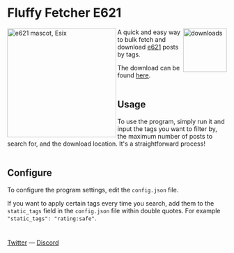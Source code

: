 # Fluffy Fetcher E621

[<img src="https://img.shields.io/github/downloads/DSTitan/Fluffy-Fetcher-E621/total?color=blueviolet&label=Downloads" width="100" align="right" alt="downloads">](https://github.com/DSTitan/Fluffy-Fetcher-E621/releases)

<img src="https://media.discordapp.net/attachments/845764947928416297/1094852312838721546/Icon.png" width="250" align="left" alt="e621 mascot, Esix">

A quick and easy way to bulk fetch and download [e621](https://e621.net) posts by tags.

The download can be found [here](https://github.com/DSTitan/Fluffy-Fetcher-E621/releases). <br/><br/>

## Usage

To use the program, simply run it and input the tags you want to filter by, the maximum number of posts to search for, and the download location. It's a straightforward process! <br/><br/>

## Configure

To configure the program settings, edit the `config.json` file.

If you want to apply certain tags every time you search, add them to the `static_tags` field in the `config.json` file within double quotes. For example `"static_tags": "rating:safe"`.

#

[Twitter](https://twitter.com/intent/follow?original_referer=https%3A%2F%2Fgithub.com%2Fdeathstormtitan&screen_name=deathstormtitan) — [Discord](https://discord.com/invite/j5pkCEff8P)
